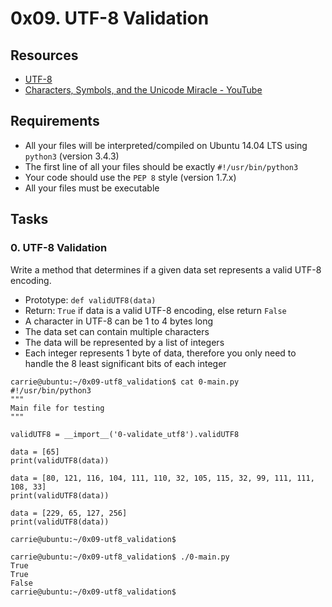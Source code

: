# 0x09. UTF-8 Validation

<h2>Resources</h2>
<ul>
<li><a href="https://en.wikipedia.org/wiki/UTF-8" title="UTF-8" target="_blank">UTF-8</a> </li>
<li><a href="https://www.youtube.com/watch?v=MijmeoH9LT4" title="Characters, Symbols, and the Unicode Miracle" target="_blank">Characters, Symbols, and the Unicode Miracle - YouTube</a> </li>
</ul>

<h2>Requirements</h2>
<ul>
<li>All your files will be interpreted/compiled on Ubuntu 14.04 LTS using <code>python3</code> (version 3.4.3)</li>
<li>The first line of all your files should be exactly <code>#!/usr/bin/python3</code></li>
<li>Your code should use the <code>PEP 8</code> style (version 1.7.x)</li>
<li>All your files must be executable</li>
</ul>

<h2>Tasks</h2>
<h3>0. UTF-8 Validation</h3>
<p>Write a method that determines if a given data set represents a valid UTF-8 encoding.</p>
<ul>
<li>Prototype: <code>def validUTF8(data)</code></li>
<li>Return: <code>True</code> if data is a valid UTF-8 encoding, else return <code>False</code></li>
<li>A character in UTF-8 can be 1 to 4 bytes long</li>
<li>The data set can contain multiple characters</li>
<li>The data will be represented by a list of integers</li>
<li>Each integer represents 1 byte of data, therefore you only need to handle the 8 least significant bits of each integer</li>
</ul>

<pre><code>carrie@ubuntu:~/0x09-utf8_validation$ cat 0-main.py
#!/usr/bin/python3
"""
Main file for testing
"""

validUTF8 = __import__('0-validate_utf8').validUTF8

data = [65]
print(validUTF8(data))

data = [80, 121, 116, 104, 111, 110, 32, 105, 115, 32, 99, 111, 111, 108, 33]
print(validUTF8(data))

data = [229, 65, 127, 256]
print(validUTF8(data))

carrie@ubuntu:~/0x09-utf8_validation$
</code></pre>

<pre><code>carrie@ubuntu:~/0x09-utf8_validation$ ./0-main.py
True
True
False
carrie@ubuntu:~/0x09-utf8_validation$
</code></pre>
